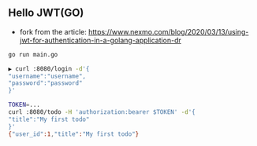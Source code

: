 ## Hello JWT(GO)
- fork from the article: https://www.nexmo.com/blog/2020/03/13/using-jwt-for-authentication-in-a-golang-application-dr

```sh
go run main.go
```

```sh
▶ curl :8080/login -d'{
"username":"username",
"password":"password"
}'

TOKEN=...
curl :8080/todo -H 'authorization:bearer $TOKEN' -d'{
"title":"My first todo"
}'
{"user_id":1,"title":"My first todo"}
```

